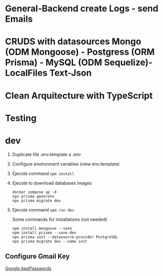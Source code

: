 # General-Backend create Logs - send Emails
# CRUDS with datasources Mongo (ODM Mongoose) - Postgress (ORM Prisma) - MySQL (ODM Sequelize)- LocalFiles Text-Json 
# Clean Arquitecture with TypeScript
# Testing

# dev
1. Duplicate file .env.template a .env
2. Configure environment variables (view env.template)
3. Ejecute command ```npm install```
4. Ejecute to download databases images
    ```
    docker compose up -d
    npx prisma generate
    npx prisma migrate dev
    
    ```
5. Ejecute command ```npm run dev```
    
    Some commands for installations (not needed)
    ```
    npm install mongoose --save
    npm install prisma --save-dev
    npx prisma init --datasource-provider PostgreSQL
    npx prisma migrate dev --name init
    ```

## Configure Gmail Key
[Google AppPasswords](https://myaccount.google.com/u/0/apppasswords)